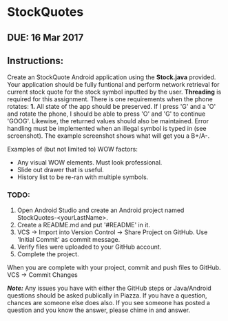# StockQuotes

## DUE: 16 Mar 2017

## Instructions:

Create an StockQuote Android application using the **Stock.java** provided. Your application should be fully funtional and perform network retrieval for current stock quote for the stock symbol inputted by the user. **Threading** is required for this assignment.  There is one requirements when the phone rotates: **1.** All state of the app should be preserved. If I press 'G' and a 'O' and rotate the phone, I should be able to press 'O' and 'G' to continue 'GOOG'. Likewise, the returned values should also be maintained. Error handling must be implemented when an illegal symbol is typed in (see screenshot). The example screenshot shows what will get you a B+/A-. 

Examples of (but not limited to) WOW factors:
* Any visual WOW elements. Must look professional.
* Slide out drawer that is useful.
* History list to be re-ran with multiple symbols.

### TODO:
1. Open Android Studio and create an Android project named StockQuotes-\<yourLastName\>.
2. Create a README.md and put '\#README' in it.
3. VCS -> Import into Version Control -> Share Project on GitHub. Use 'Initial Commit' as commit message.
4. Verify files were uploaded to your GitHub account.
5. Complete the project.
 
 When you are complete with your project, commit and push files to GitHub. VCS -> Commit Changes
 
 ***Note:*** Any issues you have with either the GitHub steps or Java/Android questions should be asked publically in Piazza. If you have a question, chances are someone else does also. If you see someone has posted a question and you know the answer, please chime in and answer.
